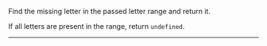 <div class="challenge-instructions intermediate-algorithm-scripting"><div><section id="description">
<p>Find the missing letter in the passed letter range and return it.</p>
<p>If all letters are present in the range, return <code>undefined</code>.</p>
</section></div><hr/></div>